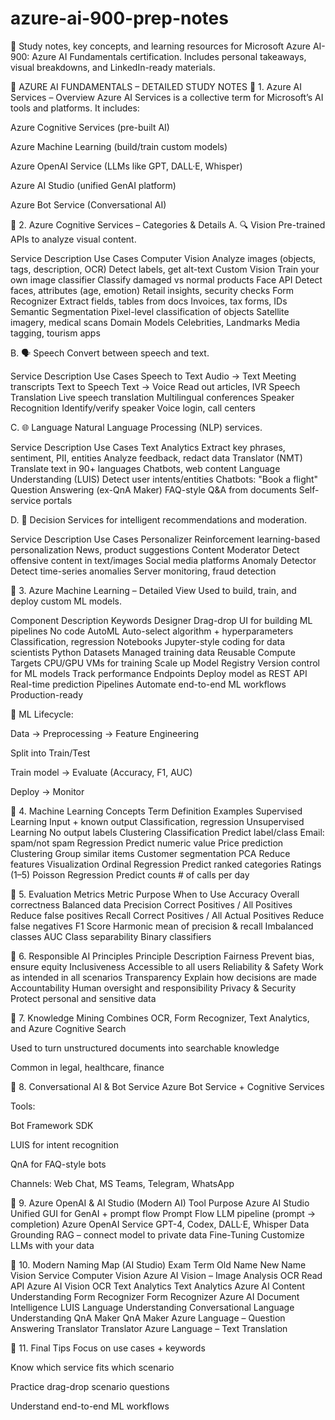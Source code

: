 # azure-ai-900-prep-notes
📘 Study notes, key concepts, and learning resources for Microsoft Azure AI-900: Azure AI Fundamentals certification. Includes personal takeaways, visual breakdowns, and LinkedIn-ready materials.


🧠 AZURE AI FUNDAMENTALS – DETAILED STUDY NOTES
🔷 1. Azure AI Services – Overview
Azure AI Services is a collective term for Microsoft’s AI tools and platforms. It includes:

Azure Cognitive Services (pre-built AI)

Azure Machine Learning (build/train custom models)

Azure OpenAI Service (LLMs like GPT, DALL·E, Whisper)

Azure AI Studio (unified GenAI platform)

Azure Bot Service (Conversational AI)

🔷 2. Azure Cognitive Services – Categories & Details
A. 🔍 Vision
Pre-trained APIs to analyze visual content.

Service	Description	Use Cases
Computer Vision	Analyze images (objects, tags, description, OCR)	Detect labels, get alt-text
Custom Vision	Train your own image classifier	Classify damaged vs normal products
Face API	Detect faces, attributes (age, emotion)	Retail insights, security checks
Form Recognizer	Extract fields, tables from docs	Invoices, tax forms, IDs
Semantic Segmentation	Pixel-level classification of objects	Satellite imagery, medical scans
Domain Models	Celebrities, Landmarks	Media tagging, tourism apps

B. 🗣️ Speech
Convert between speech and text.

Service	Description	Use Cases
Speech to Text	Audio → Text	Meeting transcripts
Text to Speech	Text → Voice	Read out articles, IVR
Speech Translation	Live speech translation	Multilingual conferences
Speaker Recognition	Identify/verify speaker	Voice login, call centers

C. 🌐 Language
Natural Language Processing (NLP) services.

Service	Description	Use Cases
Text Analytics	Extract key phrases, sentiment, PII, entities	Analyze feedback, redact data
Translator (NMT)	Translate text in 90+ languages	Chatbots, web content
Language Understanding (LUIS)	Detect user intents/entities	Chatbots: "Book a flight"
Question Answering (ex-QnA Maker)	FAQ-style Q&A from documents	Self-service portals

D. 🤖 Decision
Services for intelligent recommendations and moderation.

Service	Description	Use Cases
Personalizer	Reinforcement learning-based personalization	News, product suggestions
Content Moderator	Detect offensive content in text/images	Social media platforms
Anomaly Detector	Detect time-series anomalies	Server monitoring, fraud detection

🔷 3. Azure Machine Learning – Detailed View
Used to build, train, and deploy custom ML models.

Component	Description	Keywords
Designer	Drag-drop UI for building ML pipelines	No code
AutoML	Auto-select algorithm + hyperparameters	Classification, regression
Notebooks	Jupyter-style coding for data scientists	Python
Datasets	Managed training data	Reusable
Compute Targets	CPU/GPU VMs for training	Scale up
Model Registry	Version control for ML models	Track performance
Endpoints	Deploy model as REST API	Real-time prediction
Pipelines	Automate end-to-end ML workflows	Production-ready

📌 ML Lifecycle:

Data → Preprocessing → Feature Engineering

Split into Train/Test

Train model → Evaluate (Accuracy, F1, AUC)

Deploy → Monitor

🔷 4. Machine Learning Concepts
Term	Definition	Examples
Supervised Learning	Input + known output	Classification, regression
Unsupervised Learning	No output labels	Clustering
Classification	Predict label/class	Email: spam/not spam
Regression	Predict numeric value	Price prediction
Clustering	Group similar items	Customer segmentation
PCA	Reduce features	Visualization
Ordinal Regression	Predict ranked categories	Ratings (1–5)
Poisson Regression	Predict counts	# of calls per day

🔷 5. Evaluation Metrics
Metric	Purpose	When to Use
Accuracy	Overall correctness	Balanced data
Precision	Correct Positives / All Positives	Reduce false positives
Recall	Correct Positives / All Actual Positives	Reduce false negatives
F1 Score	Harmonic mean of precision & recall	Imbalanced classes
AUC	Class separability	Binary classifiers

🔷 6. Responsible AI Principles
Principle	Description
Fairness	Prevent bias, ensure equity
Inclusiveness	Accessible to all users
Reliability & Safety	Work as intended in all scenarios
Transparency	Explain how decisions are made
Accountability	Human oversight and responsibility
Privacy & Security	Protect personal and sensitive data

🔷 7. Knowledge Mining
Combines OCR, Form Recognizer, Text Analytics, and Azure Cognitive Search

Used to turn unstructured documents into searchable knowledge

Common in legal, healthcare, finance

🔷 8. Conversational AI & Bot Service
Azure Bot Service + Cognitive Services

Tools:

Bot Framework SDK

LUIS for intent recognition

QnA for FAQ-style bots

Channels: Web Chat, MS Teams, Telegram, WhatsApp

🔷 9. Azure OpenAI & AI Studio (Modern AI)
Tool	Purpose
Azure AI Studio	Unified GUI for GenAI + prompt flow
Prompt Flow	LLM pipeline (prompt → completion)
Azure OpenAI Service	GPT-4, Codex, DALL·E, Whisper
Data Grounding	RAG – connect model to private data
Fine-Tuning	Customize LLMs with your data

🔷 10. Modern Naming Map (AI Studio)
Exam Term	Old Name	New Name
Vision Service	Computer Vision	Azure AI Vision – Image Analysis
OCR	Read API	Azure AI Vision OCR
Text Analytics	Text Analytics	Azure AI Content Understanding
Form Recognizer	Form Recognizer	Azure AI Document Intelligence
LUIS	Language Understanding	Conversational Language Understanding
QnA Maker	QnA Maker	Azure Language – Question Answering
Translator	Translator	Azure Language – Text Translation

🔷 11. Final Tips
Focus on use cases + keywords

Know which service fits which scenario

Practice drag-drop scenario questions

Understand end-to-end ML workflows
